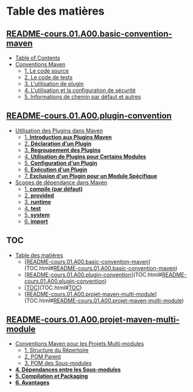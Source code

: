 # Table des matières

## [README-cours.01.A00.basic-convention-maven](README-cours.01.A00.basic-convention-maven.html)

  - [Table of Contents](README-cours.01.A00.basic-convention-maven.html#Table-of-Contents)
  - [Conventions Maven](README-cours.01.A00.basic-convention-maven.html#Conventions-Maven)
    - [1. Le code source](README-cours.01.A00.basic-convention-maven.html#1.-Le-code-source)
    - [2. Le code de tests](README-cours.01.A00.basic-convention-maven.html#2.-Le-code-de-tests)
    - [3. L'utilisation de plugin](README-cours.01.A00.basic-convention-maven.html#3.-L'utilisation-de-plugin)
    - [4. L'utilisation et la configuration de sécurité](README-cours.01.A00.basic-convention-maven.html#4.-L'utilisation-et-la-configuration-de-sécurité)
    - [5. Informations de chemin par défaut et autres](README-cours.01.A00.basic-convention-maven.html#5.-Informations-de-chemin-par-défaut-et-autres)

## [README-cours.01.A00.plugin-convention](README-cours.01.A00.plugin-convention.html)

  - [Utilisation des Plugins dans Maven](README-cours.01.A00.plugin-convention.html#Utilisation-des-Plugins-dans-Maven)
    - [1. **Introduction aux Plugins Maven**](README-cours.01.A00.plugin-convention.html#1.-**Introduction-aux-Plugins-Maven**)
    - [2. **Déclaration d'un Plugin**](README-cours.01.A00.plugin-convention.html#2.-**Déclaration-d'un-Plugin**)
    - [3. **Regroupement des Plugins**](README-cours.01.A00.plugin-convention.html#3.-**Regroupement-des-Plugins**)
    - [4. **Utilisation de Plugins pour Certains Modules**](README-cours.01.A00.plugin-convention.html#4.-**Utilisation-de-Plugins-pour-Certains-Modules**)
    - [5. **Configuration d'un Plugin**](README-cours.01.A00.plugin-convention.html#5.-**Configuration-d'un-Plugin**)
    - [6. **Exécution d'un Plugin**](README-cours.01.A00.plugin-convention.html#6.-**Exécution-d'un-Plugin**)
    - [7. **Exclusion d'un Plugin pour un Module Spécifique**](README-cours.01.A00.plugin-convention.html#7.-**Exclusion-d'un-Plugin-pour-un-Module-Spécifique**)
  - [Scopes de dépendance dans Maven](README-cours.01.A00.plugin-convention.html#Scopes-de-dépendance-dans-Maven)
    - [1. **compile (par défaut)**](README-cours.01.A00.plugin-convention.html#1.-**compile-(par-défaut)**)
    - [2. **provided**](README-cours.01.A00.plugin-convention.html#2.-**provided**)
    - [3. **runtime**](README-cours.01.A00.plugin-convention.html#3.-**runtime**)
    - [4. **test**](README-cours.01.A00.plugin-convention.html#4.-**test**)
    - [5. **system**](README-cours.01.A00.plugin-convention.html#5.-**system**)
    - [6. **import**](README-cours.01.A00.plugin-convention.html#6.-**import**)

## [TOC](TOC.html)

- [Table des matières](TOC.html#Table-des-matières)
  - [[README-cours.01.A00.basic-convention-maven](README-cours.01.A00.basic-convention-maven.html)](TOC.html#[README-cours.01.A00.basic-convention-maven](README-cours.01.A00.basic-convention-maven.html))
  - [[README-cours.01.A00.plugin-convention](README-cours.01.A00.plugin-convention.html)](TOC.html#[README-cours.01.A00.plugin-convention](README-cours.01.A00.plugin-convention.html))
  - [[TOC](TOC.html)](TOC.html#[TOC](TOC.html))
  - [[README-cours.01.A00.projet-maven-multi-module](README-cours.01.A00.projet-maven-multi-module.html)](TOC.html#[README-cours.01.A00.projet-maven-multi-module](README-cours.01.A00.projet-maven-multi-module.html))

## [README-cours.01.A00.projet-maven-multi-module](README-cours.01.A00.projet-maven-multi-module.html)

  - [Conventions Maven pour les Projets Multi-modules](README-cours.01.A00.projet-maven-multi-module.html#Conventions-Maven-pour-les-Projets-Multi-modules)
    - [1. Structure du Répertoire](README-cours.01.A00.projet-maven-multi-module.html#1.-Structure-du-Répertoire)
    - [2. POM Parent](README-cours.01.A00.projet-maven-multi-module.html#2.-POM-Parent)
    - [3. POM des Sous-modules](README-cours.01.A00.projet-maven-multi-module.html#3.-POM-des-Sous-modules)
  - [**4. Dépendances entre les Sous-modules**](README-cours.01.A00.projet-maven-multi-module.html#**4.-Dépendances-entre-les-Sous-modules**)
  - [**5. Compilation et Packaging**](README-cours.01.A00.projet-maven-multi-module.html#**5.-Compilation-et-Packaging**)
  - [**6. Avantages**](README-cours.01.A00.projet-maven-multi-module.html#**6.-Avantages**)

